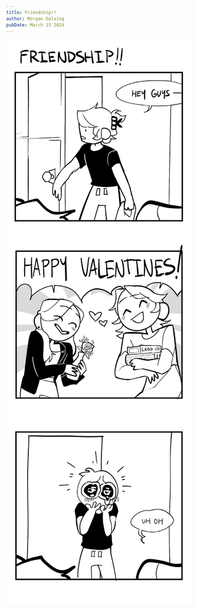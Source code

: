 ```yaml
---
title: Friendship!!
author: Morgan Dalsing
pubDate: March 23 2024
---
```


![alt text](../../images/comics/friendship/panel1.png)
![alt text](../../images/comics/friendship/panel2.png)
![alt text](../../images/comics/friendship/panel3.png)
